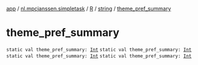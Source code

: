 [app](../../../index.md) / [nl.mpcjanssen.simpletask](../../index.md) / [R](../index.md) / [string](index.md) / [theme_pref_summary](.)

# theme_pref_summary

`static val theme_pref_summary: `[`Int`](https://kotlinlang.org/api/latest/jvm/stdlib/kotlin/-int/index.html)
`static val theme_pref_summary: `[`Int`](https://kotlinlang.org/api/latest/jvm/stdlib/kotlin/-int/index.html)
`static val theme_pref_summary: `[`Int`](https://kotlinlang.org/api/latest/jvm/stdlib/kotlin/-int/index.html)
`static val theme_pref_summary: `[`Int`](https://kotlinlang.org/api/latest/jvm/stdlib/kotlin/-int/index.html)